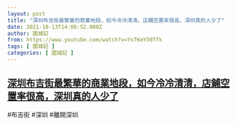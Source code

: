 ```yaml
---
layout: post
title: "深圳布吉街最繁華的商業地段，如今冷冷清清，店鋪空置率很高，深圳真的人少了"
date: 2021-10-13T14:08:52.000Z
author: 圍城記
from: https://www.youtube.com/watch?v=YsTKeY50Tfk
tags: [ 圍城記 ]
categories: [ 圍城記 ]
---
```

<!--1634134132000-->
[深圳布吉街最繁華的商業地段，如今冷冷清清，店鋪空置率很高，深圳真的人少了](https://www.youtube.com/watch?v=YsTKeY50Tfk)
------

<div>
#布吉街 #深圳 #離開深圳
</div>
